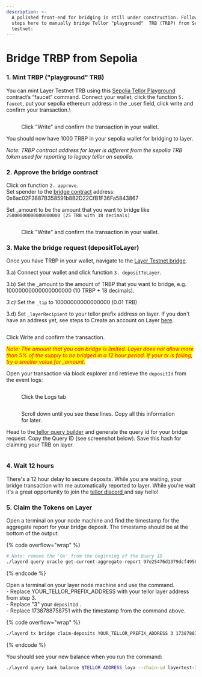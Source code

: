 ```yaml
---
description: >-
  A polished front-end for bridging is still under construction. Follow the
  steps here to manually bridge Tellor "playground"  TRB (TRBP) from Sepolia
  testnet:
---
```


# Bridge TRBP from Sepolia

### 1. Mint TRBP ("playground" TRB)

You can mint Layer Testnet TRB using this [Sepolia Tellor Playground](https://sepolia.etherscan.io/address/0x5bd3b87eef3348b2b115a2bc92d8c01aa7a0ceb1) contract’s “faucet” command. Connect your wallet, click the function `5. faucet`, put your sepolia ethereum address in the \_user field, click write and confirm your transaction.\


<figure><img src="../../.gitbook/assets/Screenshot 2024-08-13 at 11.36.39 AM.png" alt=""><figcaption><p>Click "Write" and confirm the transaction in your wallet.</p></figcaption></figure>

You should now have 1000 TRBP in your sepolia wallet for bridging to layer.

_Note: TRBP contract address for layer is different from the sepolia TRB token used for reporting to legacy tellor on sepolia._

### 2. Approve the bridge contract

Click on function `2. approve`. \
Set spender to the [bridge contract](https://sepolia.etherscan.io/address/0x6ac02f3887b358591b8b2d22cfb1f36fa5843867) address: 0x6ac02F3887B358591b8B2D22CfB1F36Fa5843867&#x20;

Set \_amount to be the amount that you want to bridge like `25000000000000000000 (25 TRB with 18 decimals)`

<figure><img src="../../.gitbook/assets/Screenshot 2024-08-13 at 9.17.43 AM.png" alt=""><figcaption><p>Click "Write" and confirm the transaction in your wallet.</p></figcaption></figure>

### 3. Make the bridge request (depositToLayer)

Once you have TRBP in your wallet, navigate to the [Layer Testnet bridge](https://sepolia.etherscan.io/address/0x6ac02f3887b358591b8b2d22cfb1f36fa5843867).&#x20;

3.a) Connect your wallet and click function `3. depositToLayer`.&#x20;

3.b) Set the \_amount to the amount of TRBP that you want to bridge, e.g. 10000000000000000000 (10 TRBP + 18 decimals).

_3.c)_ Set the `_tip` to 10000000000000000 (0.01 TRB)

3.d) Set `_layerRecipient` to your tellor prefix address on layer. If you don't have an address yet, see steps to Create an account on Layer [here](./).

<figure><img src="../../.gitbook/assets/Screenshot 2025-02-06 at 12.22.28 PM (1).png" alt=""><figcaption></figcaption></figure>

Click Write and confirm the transaction.

_<mark style="color:red;">Note: The amount that you can bridge is limited. Layer does not allow more than 5% of the supply to be bridged in a 12 hour period. If your tx is failing, try a smaller value for  \_amount.</mark>_

Open your transaction via block explorer and retrieve the `depositId` from the event logs:

<figure><img src="../../.gitbook/assets/Screenshot 2024-08-13 at 12.21.29 PM.png" alt=""><figcaption><p>Click the Logs tab</p></figcaption></figure>

<figure><img src="../../.gitbook/assets/Screenshot 2024-08-13 at 12.21.15 PM.png" alt=""><figcaption><p>Scroll down until you see these lines. Copy all this information for later.</p></figcaption></figure>

Head to the[ tellor query builder](https://tellor.io/queryidstation/) and generate the query id for your bridge request. Copy the Query ID (see screenshot below). Save this hash for claiming your TRB on layer.&#x20;

<figure><img src="../../.gitbook/assets/Screenshot 2025-02-06 at 12.30.22 PM.png" alt=""><figcaption></figcaption></figure>

### 4. Wait 12 hours

There's a 12 hour delay to secure deposits. While you are waiting, your bridge transaction with me automatically reported to layer. While you're wait it's a great opportunity to join the [tellor discord ](https://discord.gg/tellor)and say hello!

### 5. Claim the Tokens on Layer

Open a terminal on your node machine and find the timestamp for the aggregate report for your bridge deposit. The timestamp should be at the bottom of the output:

{% code overflow="wrap" %}
```sh
# Note: remove the '0x' from the beginning of the Query ID
./layerd query oracle get-current-aggregate-report 97e25476d1379dcf4958abe62e2bd81b13adc63d42b908fb1252de268fe365cf
```
{% endcode %}

Open a terminal on your layer node machine and use the command. \
\- Replace YOUR\_TELLOR\_PREFIX\_ADDRESS with your tellor layer address from step 3. \
\- Replace "3" your `depositId` .\
\- Replace 1738788758751 with the timestamp from the command above.&#x20;

{% code overflow="wrap" %}
```sh
./layerd tx bridge claim-deposits YOUR_TELLOR_PREFIX_ADDRESS 3 1738788758751 --from $ACCOUNT_NAME --fees 5loya --yes
```
{% endcode %}

You should see your new balance when you run the command:

```sh
./layerd query bank balance $TELLOR_ADDRESS loya --chain-id layertest-3
```

<figure><img src="../../.gitbook/assets/Screenshot 2024-08-13 at 12.27.20 PM.png" alt=""><figcaption></figcaption></figure>
